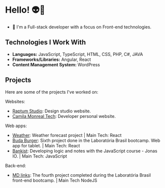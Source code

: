 # Hello! 👽👾

- 🌙 I'm a Full-stack developer with a focus on Front-end technologies.

## Technologies I Work With

- **Languages:** JavaScript, TypeScript, HTML, CSS, PHP, C#, JAVA
- **Frameworks/Libraries:** Angular, React
- **Content Management System:** WordPress

## Projects

Here are some of the projects I've worked on:

Websites:
- [Raptum Studio](https://raptum.co/): Design studio website.
- [Camila Monreal Tech](https://camilamonreal.tech/): Developer personal website.

Web apps:
- [Weather](https://github.com/c4m1l4m00n/weather): Weather forecast project | Main Tech: React
- [Buda Burger](https://github.com/c4m1l4m00n/burger-queen): Sixth project done in the Laboratória Brasil bootcamp. Web app for tablet. | Main Tech: React
- [Bankist](https://github.com/c4m1l4m00n/bankist): Developing logic and notes with the JavaScript course - Jonas IO. | Main Tech: JavaScript
  
Back-end:
- [MD links](https://github.com/camonreal/md-links): The fourth project completed during the Laboratória Brasil front-end bootcamp. | Main Tech NodeJS
